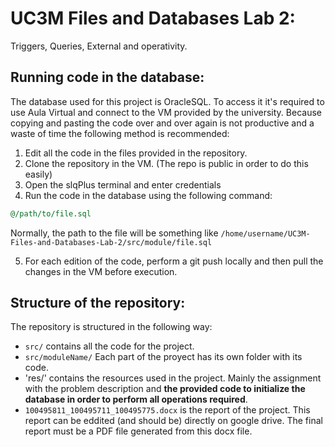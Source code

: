 # UC3M Files and Databases Lab 2: 
Triggers, Queries, External and operativity. 

## Running code in the database:
The database used for this project is OracleSQL. To access it it's required to use Aula Virtual and connect to the VM provided by the university.
Because copying and pasting the code over and over again is not productive and a waste of time the following method is recommended:

1. Edit all the code in the files provided in the repository.
2. Clone the repository in the VM. (The repo is public in order to do this easily)
3. Open the slqPlus terminal and enter credentials
4. Run the code in the database using the following command:
```sql
@/path/to/file.sql
```
Normally, the path to the file will be something like `/home/username/UC3M-Files-and-Databases-Lab-2/src/module/file.sql`

5. For each edition of the code, perform a git push locally and then pull the changes in the VM before execution. 

## Structure of the repository:
The repository is structured in the following way:
- `src/` contains all the code for the project.
- `src/moduleName/` Each part of the proyect has its own folder with its code.
- 'res/' contains the resources used in the project. Mainly the assignment with the problem description and **the provided code to initialize the database in order to perform all operations required**. 
- `100495811_100495711_100495775.docx` is the report of the project. This report can be eddited (and should be) directly on google drive. The final report must be a PDF file generated from this docx file. 
